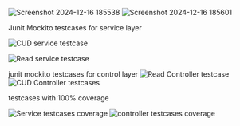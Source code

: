 ![Screenshot 2024-12-16 185538](https://github.com/user-attachments/assets/b35d5a5f-5a3c-4295-8df8-691edffa57bb)
![Screenshot 2024-12-16 185601](https://github.com/user-attachments/assets/e589f2f0-98e0-43bd-9ae1-da6d4439c609)

Junit Mockito testcases for service layer

![CUD service testcase](https://github.com/user-attachments/assets/28e3bf34-8eca-4534-97e3-1218fd90fe9e)


![Read service testcase](https://github.com/user-attachments/assets/c48b27fe-01eb-4e98-81c1-01d5e2093db5)


junit mockito testcases for control layer
![Read Controller testcase](https://github.com/user-attachments/assets/0711c779-b933-4a82-a3a3-2b16145fe437)
![CUD Controller testcases](https://github.com/user-attachments/assets/e3e7e197-5a1d-43c2-a0a5-276a0c7c4deb)


testcases with 100% coverage

![Service testcases coverage](https://github.com/user-attachments/assets/ff714b77-0193-40ff-8641-f55870c2a265)
![controller testcases coverage](https://github.com/user-attachments/assets/55c888ed-7358-4fd7-8dae-e4e5b55720d3)

